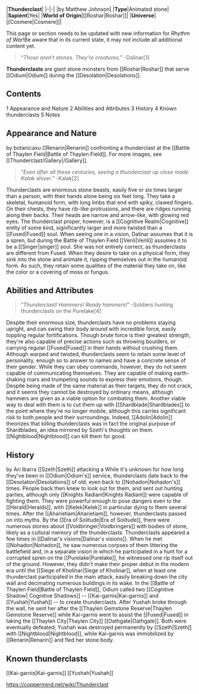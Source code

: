 |**Thunderclast**|
|-|-|
|by Matthew Johnson|
|**Type**|Animated stone|
|**Sapient**|Yes|
|**World of Origin**|[[Roshar\|Roshar]]|
|**Universe**|[[Cosmere\|Cosmere]]|

This page or section needs to be updated with new information for *Rhythm of War*!Be aware that in its current state, it may not include all additional content yet.

>“*Those aren’t stones. They’re creatures.*”
\-Dalinar[1]


**Thunderclasts** are giant stone monsters from [[Roshar\|Roshar]] that serve [[Odium\|Odium]] during the [[Desolation\|Desolations]].

## Contents

1 Appearance and Nature
2 Abilities and Attributes
3 History
4 Known thunderclasts
5 Notes


## Appearance and Nature
 by  botanicaxu  [[Renarin\|Renarin]] confronting a thunderclast at the [[Battle of Thaylen Field\|Battle of Thaylen Field]].
For more images, see [[Thunderclast/Gallery\|/Gallery]].
>“*Even after all these centuries, seeing a thunderclast up close made Kalak shiver.*”
\-Kalak[2]


Thunderclasts are enormous stone beasts, easily five or six times larger than a person, with their hands alone being six feet long. They take a skeletal, humanoid form, with long limbs that end with spiky, clawed fingers. On their chests, they have rib-like protrusions, and there are ridges running along their backs. Their heads are narrow and arrow-like, with glowing red eyes.
The thunderclast proper, however, is a [[Cognitive Realm\|Cognitive]] entity of some kind, significantly larger and more twisted than a [[Fused\|Fused]] soul. When seeing one in a vision, Dalinar assumes that it is a spren, but during the Battle of Thaylen Field [[Venli\|Venli]] assumes it to be a [[Singer\|singer]] soul. She was not entirely correct, as thunderclasts are different from Fused. When they desire to take on a physical form, they sink into the stone and animate it, ripping themselves out in the humanoid form. As such, they retain some qualities of the material they take on, like the color or a covering of moss or fungus.

## Abilities and Attributes
>“*Thunderclast! Hammers! Ready hammers!*”
\-Soldiers hunting thunderclasts on the Purelake[4]


Despite their enormous size, thunderclasts have no problems staying upright, and can swing their body around with incredible force, easily toppling regular fortifications. Though brute force is their greatest strength, they're also capable of precise actions such as throwing boulders, or carrying regular [[Fused\|Fused]] in their hands without crushing them.
Although warped and twisted, thunderclasts seem to retain some level of personality, enough so to answer to names and have a concrete sense of their gender. While they can obey commands, however, they do not seem capable of communicating themselves. They are capable of making earth-shaking roars and trumpeting sounds to express their emotions, though.
Despite being made of the same material as their targets, they do not crack, and it seems they cannot be destroyed by ordinary means, although hammers are given as a viable option for combating them. Another viable way to deal with them is to cut them up with [[Shardblade\|Shardblades]] to the point where they're no longer mobile, although this carries significant risk to both people and their surroundings. Indeed, [[Adolin\|Adolin]] theorizes that killing thunderclasts was in fact the original purpose of Shardblades, an idea mirrored by Szeth's thoughts on them. [[Nightblood\|Nightblood]] can kill them for good.

## History
 by  Ari Ibarra  [[Szeth\|Szeth]] attacking a 
While it's unknown for how long they've been in [[Odium\|Odium's]] service, thunderclasts date back to the [[Desolation\|Desolations]] of old, even back to [[Nohadon\|Nohadon's]] times. People back then knew to look out for them, and sent out hunting parties, although only [[Knights Radiant\|Knights Radiant]] were capable of fighting them. They were powerful enough to pose dangers even to the [[Herald\|Heralds]], with [[Kelek\|Kelek]] in particular dying to them several times. After the [[Aharietiam\|Aharietiam]], however, thunderclasts passed on into myths. By the [[Era of Solitude\|Era of Solitude]], there were numerous stories about [[Voidbringer\|Voidbringers]] with bodies of stone, likely as a cultural memory of the thunderclasts.
Thunderclasts appeared a few times in [[Dalinar's visions\|Dalinar's visions]]. When he met [[Nohadon\|Nohadon]], he saw numerous corpses of them littering the battlefield and, in a separate vision in which he participated in a hunt for a corrupted spren on the [[Purelake\|Purelake]], he witnessed one rip itself out of the ground. However, they didn't make their proper debut in the modern era until the [[Siege of Kholinar\|Siege of Kholinar]], when at least one thunderclast participated in the main attack, easily breaking down the city wall and decimating numerous buildings in its wake.
In the [[Battle of Thaylen Field\|Battle of Thaylen Field]], Odium called two [[Cognitive Shadow\| Cognitive Shadows]] -- [[Kai-garnis\|Kai-garnis]] and [[Yushah\|Yushah]] -- to create thunderclasts. After Yushah broke through the wall, he sent her after the [[Thaylen Gemstone Reserve\|Thaylen Gemstone Reserve]] while Kai-garnis went to assist the [[Fused\|Fused]] in taking the [[Thaylen City\|Thaylen City]] [[Oathgate\|Oathgate]]. Both were eventually defeated; Yushah was destroyed permanently by [[Szeth\|Szeth]] with [[Nightblood\|Nightblood]], while Kai-garnis was immobilized by [[Renarin\|Renarin]] and fled her stone body.

## Known thunderclasts
[[Kai-garnis\|Kai-garnis]]
[[Yushah\|Yushah]]


https://coppermind.net/wiki/Thunderclast